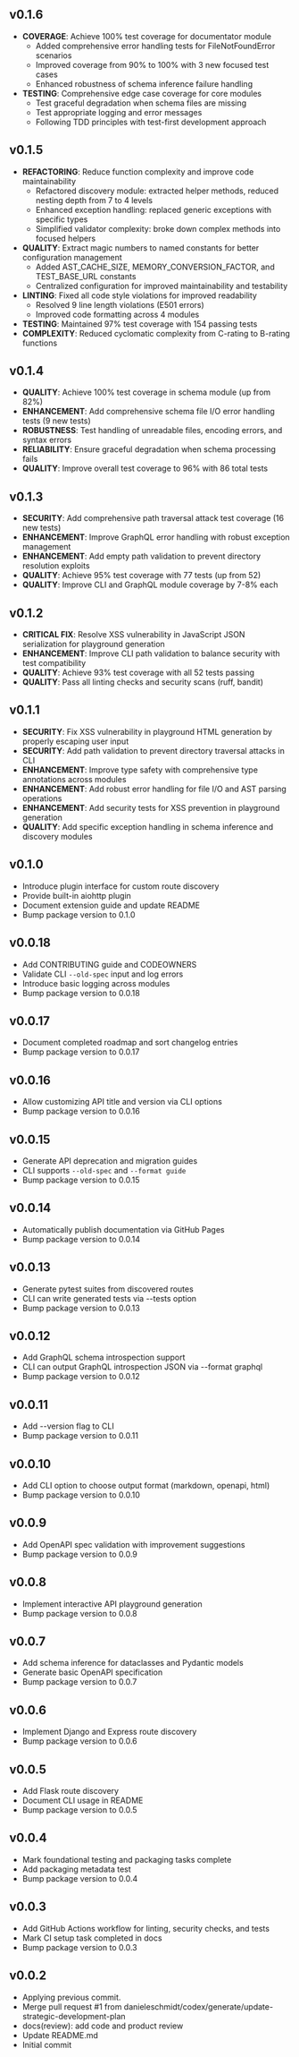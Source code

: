 ## v0.1.6
 - **COVERAGE**: Achieve 100% test coverage for documentator module
   - Added comprehensive error handling tests for FileNotFoundError scenarios
   - Improved coverage from 90% to 100% with 3 new focused test cases
   - Enhanced robustness of schema inference failure handling
 - **TESTING**: Comprehensive edge case coverage for core modules
   - Test graceful degradation when schema files are missing
   - Test appropriate logging and error messages
   - Following TDD principles with test-first development approach

## v0.1.5
 - **REFACTORING**: Reduce function complexity and improve code maintainability
   - Refactored discovery module: extracted helper methods, reduced nesting depth from 7 to 4 levels
   - Enhanced exception handling: replaced generic exceptions with specific types
   - Simplified validator complexity: broke down complex methods into focused helpers
 - **QUALITY**: Extract magic numbers to named constants for better configuration management
   - Added AST_CACHE_SIZE, MEMORY_CONVERSION_FACTOR, and TEST_BASE_URL constants
   - Centralized configuration for improved maintainability and testability
 - **LINTING**: Fixed all code style violations for improved readability
   - Resolved 9 line length violations (E501 errors)
   - Improved code formatting across 4 modules
 - **TESTING**: Maintained 97% test coverage with 154 passing tests
 - **COMPLEXITY**: Reduced cyclomatic complexity from C-rating to B-rating functions

## v0.1.4
 - **QUALITY**: Achieve 100% test coverage in schema module (up from 82%)
 - **ENHANCEMENT**: Add comprehensive schema file I/O error handling tests (9 new tests)
 - **ROBUSTNESS**: Test handling of unreadable files, encoding errors, and syntax errors
 - **RELIABILITY**: Ensure graceful degradation when schema processing fails
 - **QUALITY**: Improve overall test coverage to 96% with 86 total tests

## v0.1.3
 - **SECURITY**: Add comprehensive path traversal attack test coverage (16 new tests)
 - **ENHANCEMENT**: Improve GraphQL error handling with robust exception management  
 - **ENHANCEMENT**: Add empty path validation to prevent directory resolution exploits
 - **QUALITY**: Achieve 95% test coverage with 77 tests (up from 52)
 - **QUALITY**: Improve CLI and GraphQL module coverage by 7-8% each

## v0.1.2
 - **CRITICAL FIX**: Resolve XSS vulnerability in JavaScript JSON serialization for playground generation  
 - **ENHANCEMENT**: Improve CLI path validation to balance security with test compatibility
 - **QUALITY**: Achieve 93% test coverage with all 52 tests passing
 - **QUALITY**: Pass all linting checks and security scans (ruff, bandit)

## v0.1.1
 - **SECURITY**: Fix XSS vulnerability in playground HTML generation by properly escaping user input
 - **SECURITY**: Add path validation to prevent directory traversal attacks in CLI
 - **ENHANCEMENT**: Improve type safety with comprehensive type annotations across modules
 - **ENHANCEMENT**: Add robust error handling for file I/O and AST parsing operations
 - **ENHANCEMENT**: Add security tests for XSS prevention in playground generation
 - **QUALITY**: Add specific exception handling in schema inference and discovery modules

## v0.1.0
 - Introduce plugin interface for custom route discovery
 - Provide built-in aiohttp plugin
 - Document extension guide and update README
 - Bump package version to 0.1.0

## v0.0.18
 - Add CONTRIBUTING guide and CODEOWNERS
 - Validate CLI `--old-spec` input and log errors
 - Introduce basic logging across modules
 - Bump package version to 0.0.18

## v0.0.17
 - Document completed roadmap and sort changelog entries
 - Bump package version to 0.0.17

## v0.0.16
- Allow customizing API title and version via CLI options
- Bump package version to 0.0.16

## v0.0.15
- Generate API deprecation and migration guides
- CLI supports `--old-spec` and `--format guide`
- Bump package version to 0.0.15

## v0.0.14
- Automatically publish documentation via GitHub Pages
- Bump package version to 0.0.14

## v0.0.13
- Generate pytest suites from discovered routes
- CLI can write generated tests via --tests option
- Bump package version to 0.0.13

## v0.0.12
- Add GraphQL schema introspection support
- CLI can output GraphQL introspection JSON via --format graphql
- Bump package version to 0.0.12

## v0.0.11
- Add --version flag to CLI
- Bump package version to 0.0.11

## v0.0.10
- Add CLI option to choose output format (markdown, openapi, html)
- Bump package version to 0.0.10

## v0.0.9
- Add OpenAPI spec validation with improvement suggestions
- Bump package version to 0.0.9

## v0.0.8
- Implement interactive API playground generation
- Bump package version to 0.0.8

## v0.0.7
- Add schema inference for dataclasses and Pydantic models
- Generate basic OpenAPI specification
- Bump package version to 0.0.7

## v0.0.6
- Implement Django and Express route discovery
- Bump package version to 0.0.6

## v0.0.5
- Add Flask route discovery
- Document CLI usage in README
- Bump package version to 0.0.5

## v0.0.4
- Mark foundational testing and packaging tasks complete
- Add packaging metadata test
- Bump package version to 0.0.4

## v0.0.3
- Add GitHub Actions workflow for linting, security checks, and tests
- Mark CI setup task completed in docs
- Bump package version to 0.0.3

## v0.0.2
- Applying previous commit.
- Merge pull request #1 from danieleschmidt/codex/generate/update-strategic-development-plan
- docs(review): add code and product review
- Update README.md
- Initial commit
